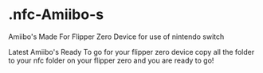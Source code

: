 # .nfc-Amiibo-s
Amiibo's Made For Flipper Zero Device for use of nintendo switch

Latest Amiibo's Ready To go for your flipper zero device copy all the folder to your nfc folder on your flipper zero and you are ready to go!
